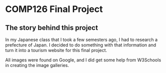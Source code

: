 # COMP126 Final Project

## The story behind this project
In my Japanese class that I took a few semesters ago, I had to research a prefecture of Japan. I decided to do something with that information and turn it into a tourism website for this final project. 

All images were found on Google, and I did get some help from W3Schools in creating the image galleries.
